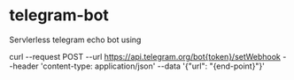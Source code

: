 # telegram-bot

Servlerless telegram echo bot using

curl --request POST --url https://api.telegram.org/bot{token}/setWebhook --header 'content-type: application/json' --data '{"url": "{end-point}"}'
